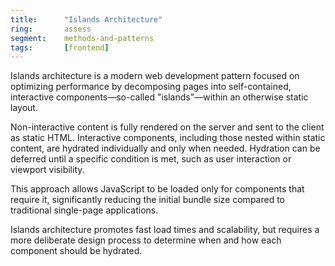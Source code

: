 ```yaml
---
title:      "Islands Architecture"
ring:       assess
segment:    methods-and-patterns
tags:       [frontend]
---
```


Islands architecture is a modern web development pattern focused on optimizing performance by decomposing pages into self-contained, interactive components—so-called "islands"—within an otherwise static layout.

Non-interactive content is fully rendered on the server and sent to the client as static HTML. Interactive components, including those nested within static content, are hydrated individually and only when needed. Hydration can be deferred until a specific condition is met, such as user interaction or viewport visibility.

This approach allows JavaScript to be loaded only for components that require it, significantly reducing the initial bundle size compared to traditional single-page applications.

Islands architecture promotes fast load times and scalability, but requires a more deliberate design process to determine when and how each component should be hydrated.
